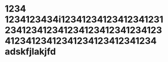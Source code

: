 1234
1234123434i1234123412341234123123412341234123412341234123412341234123412341234123412341234
adskfjlakjfd
=====
